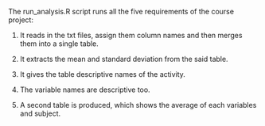 The run_analysis.R script runs all the five requirements of the course project:

1. It reads in the txt files, assign them column names and then merges them into a single table.

2. It extracts the mean and standard deviation from the said table.

3. It gives the table descriptive names of the activity.

4. The variable names are descriptive too.

5. A second table is produced, which shows the average of each variables and subject.